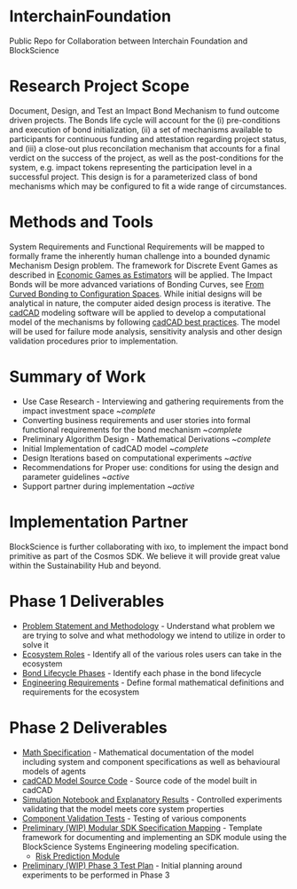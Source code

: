 # InterchainFoundation
Public Repo for Collaboration between Interchain Foundation and BlockScience

# Research Project Scope
Document, Design, and Test an Impact Bond Mechanism to fund outcome driven projects. The Bonds life cycle will account for the (i) pre-conditions and execution of bond initialization, (ii) a set of mechanisms available to participants for continuous funding and attestation regarding project status, and (iii) a close-out plus reconcilation mechanism that accounts for a final verdict on the success of the project, as well as the post-conditions for the system, e.g. impact tokens representing the participation level in a successful project. This design is for a parameterized class of bond mechanisms which may be configured to fit a wide range of circumstances.  

# Methods and Tools
System Requirements and Functional Requirements will be mapped to formally frame the inherently human challenge into a bounded dynamic Mechanism Design problem. The framework for Discrete Event Games as described in [Economic Games as Estimators](https://epub.wu.ac.at/7433/1/zargham_paruch_shorish.pdf) will be applied. The Impact Bonds will be more advanced variations of Bonding Curves, see [From Curved Bonding to Configuration Spaces](https://epub.wu.ac.at/7385/1/zargham_shorish_paruch.pdf). While initial designs will be analytical in nature, the computer aided design process is iterative. The [cadCAD](https://github.com/cadCAD-org/cadCAD) modeling software will be applied to develop a computational model of the mechanisms by following [cadCAD best practices](https://github.com/cadCAD-org/cadCAD/tree/master/documentation). The model will be used for failure mode analysis, sensitivity analysis and other design validation procedures prior to implementation.

# Summary of Work
- Use Case Research - Interviewing and gathering requirements from the impact investment space ~*complete*
- Converting business requirements and user stories into formal functional requirements for the bond mechanism ~*complete*
- Preliminary Algorithm Design - Mathematical Derivations ~*complete*
- Initial Implementation of cadCAD model ~*complete*
- Design Iterations based on computational experiments ~*active*
- Recommendations for Proper use: conditions for using the design and parameter guidelines ~*active*
- Support partner during implementation ~*active*

# Implementation Partner
BlockScience is further collaborating with ixo, to implement the impact bond primitive as part of the Cosmos SDK. We believe it will provide great value within the Sustainability Hub and beyond.

# Phase 1 Deliverables
- [Problem Statement and Methodology](Paper/0_ProblemStatementandMethodology.md) - Understand what problem we are trying to solve and what methodology we intend to utilize in order to solve it
- [Ecosystem Roles](Paper/1_EcosystemRoles.md) - Identify all of the various roles users can take in the ecosystem
- [Bond Lifecycle Phases](Paper/2_BondLifecyclePhases.md) - Identify each phase in the bond lifecycle
- [Engineering Requirements](Paper/3_EngineeringRequirements.ipynb) - Define formal mathematical definitions and requirements for the ecosystem

# Phase 2 Deliverables
- [Math Specification](Math_Specification) - Mathematical documentation of the model including system and component specifications as well as behavioural models of agents
- [cadCAD Model Source Code](src) - Source code of the model built in cadCAD
- [Simulation Notebook and Explanatory Results](main.ipynb) - Controlled experiments validating that the model meets core system properties
- [Component Validation Tests](tests) - Testing of various components 
- [Preliminary (WIP) Modular SDK Specification Mapping](https://hackmd.io/nV1Dkx_BS12mNKEjL1wMJg?view) - Template framework for documenting and implementing an SDK module using the BlockScience Systems Engineering modeling specification.
    - [Risk Prediction Module](https://hackmd.io/pBdH1OedQLuvhQU0ezTttA?view)
- [Preliminary (WIP) Phase 3 Test Plan](https://docs.google.com/spreadsheets/d/1xdiogvWU_NP2PGOTVK6V2rl642u56y26nMKQznGaO1o/edit#gid=0) - Initial planning around experiments to be performed in Phase 3
